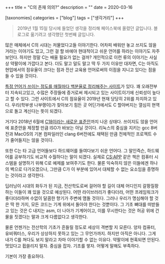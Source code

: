 +++
title = "C의 존재 의의?"
description = ""
date = 2020-03-16

[taxonomies]
categories = ["blog"]
tags = ["생각거리"]
+++

> 2019년 1월 15일 당시에 들었던 생각을 정리해 페이스북에 올렸던 글입니다. 블로그로 옮기려고 생각했던 첫번째 글입니다.

많은 매체에서 C의 시대는 저물었다고들 이야기한다. 어차피 배워만 놓고 쓰지도 않을 거라는 이야기도 있고, 그런 걸 할 바에야 현대적이고 쉬운 언어를 하라는 이야기도 자주 보인다. 하지만 정말 C는 배울 필요가 없는 걸까?
개인적으로 이런 류의 이야기는 사실상 약팔이에 가깝다고 본다. 더도 말고 덜도 말고 딱 두 가지 이유만 대자면, C는 아직도 현업에서의 점유율이 크다는 점과 전산 교육용 언어로써의 이점을 지니고 있다는 점을 들 수 있을 것이다.
<!-- more -->
[특정 언어가 쓰이는 정도를 매월마다 백분율로 정리해주는 사이트](https://www.tiobe.com/tiobe-index/)가 있다. 꽤 오래전부터 지속되고있고, 수많은 주장들에 증거로써 제시되고 있는 사이트이기에 신뢰성이 높다고 할 수 있다. 그런 사이트에서 C의 점유율이 2019년 현재 당당히 2위를 차지하고 있다. 우리(학부생 나부랭이)가 찾아보기 힘든 곳 어딘가에서도 C 할아버지는 열심히 현역으로 돌고 계신다는 뜻이 되겠다.

거기다 2018년 6월에 [C18이라는 새로운 표준안](https://www.iso.org/standard/74528.html)까지 나온 상태다. 쓰이지도 않을 언어에 표준안을 제정할 만큼 ISO가 바보는 아닐 것이다. 리눅스의 중심을 지키는 gcc 8버전과 MacOS의 기본 컴파일러인 clang 6버전에도 채택된 만큼 전체적인 프로젝트 수가 줄어들지는 않을 것이다.

또한 C는 타 고급 언어들보다 하드웨어를 들여다보기 쉬운 언어다. 그 말인즉슨, 하드웨어를 공부하기도 비교적 수월하다는 말이 되겠다. 실제로 [CS:APP](http://mobile.kyobobook.co.kr/showcase/book/KOR/9791185475219) 같은 책은 컴퓨터 시스템을 설명하기 위해 C로 예제를 보여주기도 한다. 물론 익숙하지 않은 이들에겐 하나의 벽으로 다가오겠으나, 그만큼 C가 이 부분에 있어서 대체할 수 없는 요소임을 증명하는 것이라고 생각한다.

딥러닝이 시대의 화두가 된 지금, 전산학도로써 걸어야 할 길이 대체 어디인지 갈팡질팡하는 이들이 꽤 있을 것으로 예상된다. 어떤 라이브러리가 좋다더라, 어떤 프레임워크가 좋다더라하며 수없이 달콤한 향기가 주변에 맴돌 것이다. 그러나 우리가 명심해야 할 것은 딱 한 가지, 모든 코드는 기계 위에서 돌아야 한다는 것뿐이다. 그 기초 뼈대를 떠받들고 있는 것은 C 내지는 asm, 더 나아가 기계어이고, 이를 무시한다는 것은 허공 위에 건물을 짓겠다는 말과 크게 다름없다고 생각한다.

물론 언젠가는 전산학의 기초가 흔들릴 정도로 세상이 격변할 지 모른다. 양자 컴퓨터, 유비쿼터스, 우리가 상상하지 못하고 있는 그 무언가까지. 하지만 아직은 아니다. 그게 내가 C를 쳐다도 보지 말라고 차마 이야기할 수 없는 이유다. 약팔이에 현혹되면 안된다. 멋있다고 휩쓸리지 말자. 중심을 잡자. 기초를 쌓자. 어떻게 말해도 부족하다.

기본이 가장 중요하다.